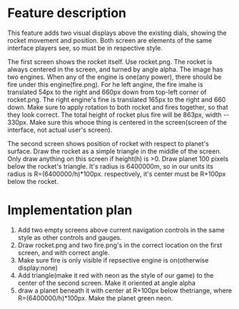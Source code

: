 # Feature description

This feature adds two visual displays above the existing dials, showing the rocket movement and position. Both screen are elements of the same interface players see, so must be in respective style.

The first screen shows the rocket itself. Use rocket.png. The rocket is always centered in the screen, and turned by angle alpha. The image has two engines. When any of the engine is one(any power), there should be fire under this engine(fire.png). For he left angine, the fire imahe is translated 54px to the right and 660px down from top-left corner of rocket.png. The right engine's fine is translated 165px to the right and 660 down. Make sure to apply rotation to both rocket and fires together, so that they look correct. The total height of rocket plus fire will be 863px, width -- 330px. Make sure this whooe thing is centered in the screen(screen of the interface, not actual user's screen). 

The second screen shows position of rocket with respect to planet's surface. Draw the rocket as a simple triangle in the middle of the screen. Only draw anything on this screen if height(h) is >0. Draw planet 100 pixels below the rocket's triangle. It's radius is 6400000m, so in our units its radius is R=(6400000/h)*100px. respectively, it's center must be R+100px below the rocket. 

# Implementation plan

1. Add two empty screens above current navigation controls in the same style as other controls and gauges.
2. Draw rocket.png and two fire.png's in the correct location on the first screen, and with correct angle.
3. Make sure fire is only visible if repsective engine is on(otherwise display:none)
4. Add triangle(make it red with neon as the style of our game) to the center of the second screen. Make it oriented at angle alpha
5. draw a planet beneath it with center at R+100px below thetriange, where R=(6400000/h)*100px. Make the planet green neon.